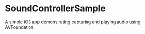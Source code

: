 # SoundControllerSample
A simple iOS app demonstrating capturing and playing audio using AVFoundation.
